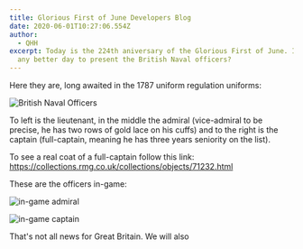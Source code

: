 ```yaml
---
title: Glorious First of June Developers Blog
date: 2020-06-01T10:27:06.554Z
author:
  - QHH
excerpt: Today is the 224th aniversary of the Glorious First of June. Is there
  any better day to present the British Naval officers?
---
```

Here they are, long awaited in the 1787 uniform regulation uniforms:

![British Naval Officers](static/gb-see-officers.png "British Naval Officers")

To left is the lieutenant, in the middle the admiral (vice-admiral to be precise, he has two rows of gold lace on his cuffs) and to the right is the captain (full-captain, meaning he has three years seniority on the list). 

To see a real coat of a full-captain follow this link: https://collections.rmg.co.uk/collections/objects/71232.html

These are the officers in-game:

![in-game admiral](static/glorious-1st-june-admiral-ingame.jpg.jpg "in-game admiral")

![in-game captain](static/glorious-1st-june-captain-ingame.jpg "in-game captain")

That's not all news for Great Britain. We will also